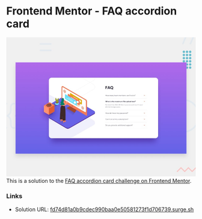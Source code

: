 # Frontend Mentor - FAQ accordion card

![Design preview for the FAQ accordion card coding challenge](./design/desktop-preview.jpg)
This is a solution to the [FAQ accordion card challenge on Frontend Mentor](https://www.frontendmentor.io/challenges/faq-accordion-card-XlyjD0Oam).

### Links

- Solution URL: [fd74d81a0b9cdec990baa0e50581273f1d706739.surge.sh](https://fd74d81a0b9cdec990baa0e50581273f1d706739.surge.sh)
